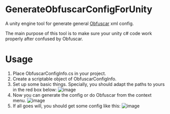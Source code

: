 # GenerateObfuscarConfigForUnity
A unity engine tool for generate general [Obfuscar](https://https://github.com/obfuscar/obfuscar) xml config.

The main purpose of this tool is to make sure your unity c# code work properly after confused by Obfuscar.

# Usage
1. Place ObfuscarConfigInfo.cs in your project.
2. Create a scriptable object of ObfuscarConfigInfo.
3. Set up some basic things. Specially, you should adapt the paths to yours in the red box below:
![image](https://user-images.githubusercontent.com/17614861/203248780-5ca1355d-a72f-45bb-9340-7119bcb36517.png)
4. Now you can generate the config or do Obfuscar from the context menu.
![image](https://user-images.githubusercontent.com/17614861/203249065-7ed68af6-e5cd-4c32-98f8-9e7f9758ed16.png)
5. If all goes will, you should get some config like this:
![image](https://user-images.githubusercontent.com/17614861/203249996-5d547435-0dff-4590-94e6-ae86873ed81a.png)



